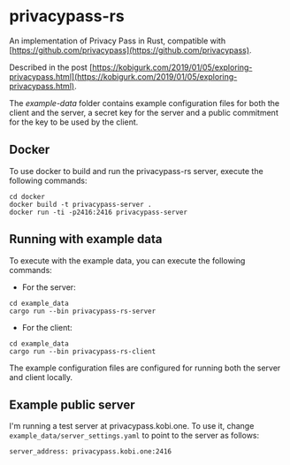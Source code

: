 # privacypass-rs

An implementation of Privacy Pass in Rust, compatible with [https://github.com/privacypass](https://github.com/privacypass).

Described in the post [https://kobigurk.com/2019/01/05/exploring-privacypass.html](https://kobigurk.com/2019/01/05/exploring-privacypass.html).

The *example-data* folder contains example configuration files for both the client and the server, a secret key for the server and a public commitment for the key to be used by the client.

## Docker

To use docker to build and run the privacypass-rs server, execute the following commands:

```
cd docker
docker build -t privacypass-server .
docker run -ti -p2416:2416 privacypass-server
```

## Running with example data

To execute with the example data, you can execute the following commands:

* For the server:
```
cd example_data
cargo run --bin privacypass-rs-server
```

* For the client:
```
cd example_data
cargo run --bin privacypass-rs-client
```

The example configuration files are configured for running both the server and client locally.


## Example public server

I'm running a test server at privacypass.kobi.one. To use it, change `example_data/server_settings.yaml` to point to the server as follows:

```
server_address: privacypass.kobi.one:2416
```
